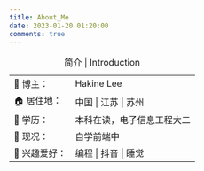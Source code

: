 ```yaml
---
title: About_Me
date: 2023-01-20 01:20:00
comments: true
---
```

<table border="0">
    <caption>简介 | Introduction</caption>
    <tr>
        <td>🧑 博主：</td>
        <td>Hakine Lee</td>
    </tr>
    <tr>
        <td>🏠 居住地：</td>
        <td>中国 | 江苏 | 苏州</td>
    </tr>
    <tr>
        <td>🤩 学历：</td>
        <td>本科在读，电子信息工程大二</td>
    </tr>
    <tr>
        <td>🤩 现况：</td>
        <td>自学前端中</td>
    </tr>
    <tr>
        <td>🤩 兴趣爱好：</td>
        <td>编程 | 抖音 | 睡觉</td>
    </tr>
</table>
